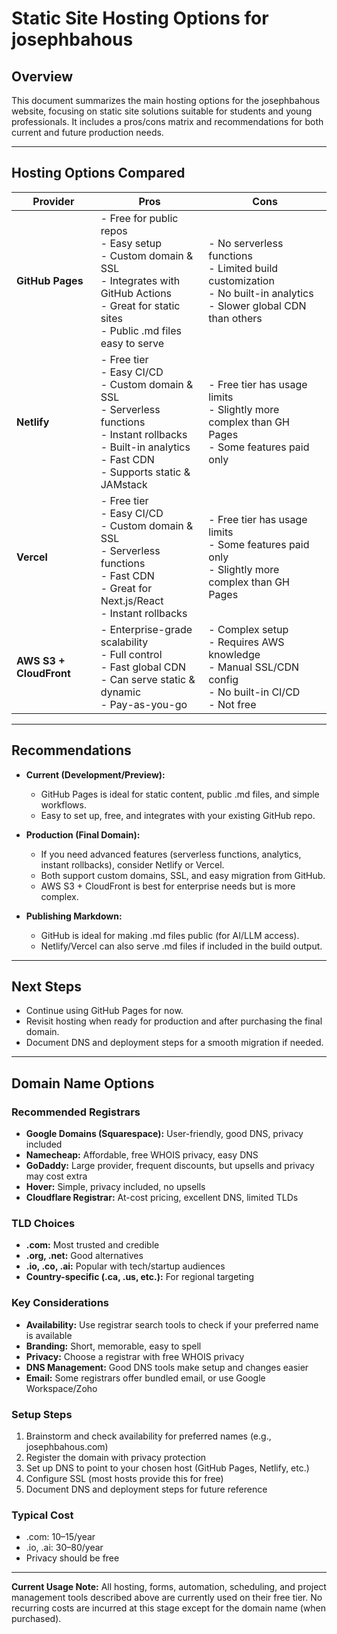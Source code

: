 # Static Site Hosting Options for josephbahous

## Overview
This document summarizes the main hosting options for the josephbahous website, focusing on static site solutions suitable for students and young professionals. It includes a pros/cons matrix and recommendations for both current and future production needs.

---

## Hosting Options Compared

| Provider                | Pros                                                                 | Cons                                                                |
|-------------------------|----------------------------------------------------------------------|---------------------------------------------------------------------|
| **GitHub Pages**        | - Free for public repos<br>- Easy setup<br>- Custom domain & SSL<br>- Integrates with GitHub Actions<br>- Great for static sites<br>- Public .md files easy to serve | - No serverless functions<br>- Limited build customization<br>- No built-in analytics<br>- Slower global CDN than others |
| **Netlify**             | - Free tier<br>- Easy CI/CD<br>- Custom domain & SSL<br>- Serverless functions<br>- Instant rollbacks<br>- Built-in analytics<br>- Fast CDN<br>- Supports static & JAMstack | - Free tier has usage limits<br>- Slightly more complex than GH Pages<br>- Some features paid only |
| **Vercel**              | - Free tier<br>- Easy CI/CD<br>- Custom domain & SSL<br>- Serverless functions<br>- Fast CDN<br>- Great for Next.js/React<br>- Instant rollbacks | - Free tier has usage limits<br>- Some features paid only<br>- Slightly more complex than GH Pages |
| **AWS S3 + CloudFront** | - Enterprise-grade scalability<br>- Full control<br>- Fast global CDN<br>- Can serve static & dynamic<br>- Pay-as-you-go | - Complex setup<br>- Requires AWS knowledge<br>- Manual SSL/CDN config<br>- No built-in CI/CD<br>- Not free |

---

## Recommendations

- **Current (Development/Preview):**
  - GitHub Pages is ideal for static content, public .md files, and simple workflows.
  - Easy to set up, free, and integrates with your existing GitHub repo.

- **Production (Final Domain):**
  - If you need advanced features (serverless functions, analytics, instant rollbacks), consider Netlify or Vercel.
  - Both support custom domains, SSL, and easy migration from GitHub.
  - AWS S3 + CloudFront is best for enterprise needs but is more complex.

- **Publishing Markdown:**
  - GitHub is ideal for making .md files public (for AI/LLM access).
  - Netlify/Vercel can also serve .md files if included in the build output.

---

## Next Steps
- Continue using GitHub Pages for now.
- Revisit hosting when ready for production and after purchasing the final domain.
- Document DNS and deployment steps for a smooth migration if needed.

---

## Domain Name Options

### Recommended Registrars
- **Google Domains (Squarespace):** User-friendly, good DNS, privacy included
- **Namecheap:** Affordable, free WHOIS privacy, easy DNS
- **GoDaddy:** Large provider, frequent discounts, but upsells and privacy may cost extra
- **Hover:** Simple, privacy included, no upsells
- **Cloudflare Registrar:** At-cost pricing, excellent DNS, limited TLDs

### TLD Choices
- **.com:** Most trusted and credible
- **.org, .net:** Good alternatives
- **.io, .co, .ai:** Popular with tech/startup audiences
- **Country-specific (.ca, .us, etc.):** For regional targeting

### Key Considerations
- **Availability:** Use registrar search tools to check if your preferred name is available
- **Branding:** Short, memorable, easy to spell
- **Privacy:** Choose a registrar with free WHOIS privacy
- **DNS Management:** Good DNS tools make setup and changes easier
- **Email:** Some registrars offer bundled email, or use Google Workspace/Zoho

### Setup Steps
1. Brainstorm and check availability for preferred names (e.g., josephbahous.com)
2. Register the domain with privacy protection
3. Set up DNS to point to your chosen host (GitHub Pages, Netlify, etc.)
4. Configure SSL (most hosts provide this for free)
5. Document DNS and deployment steps for future reference

### Typical Cost
- .com: $10–$15/year
- .io, .ai: $30–$80/year
- Privacy should be free

---

**Current Usage Note:**
All hosting, forms, automation, scheduling, and project management tools described above are currently used on their free tier. No recurring costs are incurred at this stage except for the domain name (when purchased). 